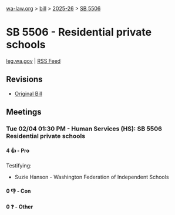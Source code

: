 [wa-law.org](/) > [bill](/bill/) > [2025-26](/bill/2025-26/) > [SB 5506](/bill/2025-26/sb/5506/)

# SB 5506 - Residential private schools
[leg.wa.gov](https://app.leg.wa.gov/billsummary?BillNumber=5506&Year=2025&Initiative=false) | [RSS Feed](./rss.xml)

## Revisions
* [Original Bill](1/)

## Meetings
### Tue 02/04 01:30 PM - Human Services (HS): SB 5506 Residential private schools
#### 4 👍 - Pro
Testifying:
* Suzie Hanson - Washington Federation of Independent Schools

#### 0 👎 - Con

#### 0 ❓ - Other
